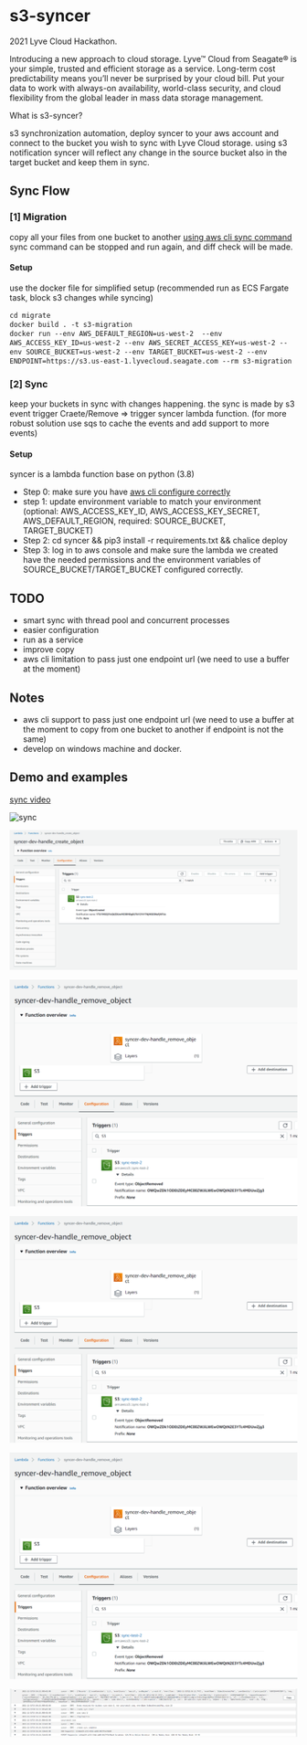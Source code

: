 # s3-syncer

2021 Lyve Cloud Hackathon.

Introducing a new approach to cloud storage. Lyve™ Cloud from Seagate® is your simple, trusted and efficient storage as a service. Long-term cost predictability means you’ll never be surprised by your cloud bill. Put your data to work with always-on availability, world-class security, and cloud flexibility from the global leader in mass data storage management.

What is s3-syncer?

s3 synchronization automation, deploy syncer to your aws account and connect to the bucket you wish to sync with Lyve Cloud storage.
using s3 notification syncer will reflect any change in the source bucket also in the target bucket and keep them in sync.

## Sync Flow

### [1] Migration

copy all your files from one bucket to another [using aws cli sync command](https://docs.aws.amazon.com/cli/latest/reference/s3/sync.html)
sync command can be stopped and run again, and diff check will be made.

#### Setup

use the docker file for simplified setup
(recommended run as ECS Fargate task, block s3 changes while syncing)

```
cd migrate
docker build . -t s3-migration
docker run --env AWS_DEFAULT_REGION=us-west-2  --env AWS_ACCESS_KEY_ID=us-west-2 --env AWS_SECRET_ACCESS_KEY=us-west-2 --env SOURCE_BUCKET=us-west-2 --env TARGET_BUCKET=us-west-2 --env ENDPOINT=https://s3.us-east-1.lyvecloud.seagate.com --rm s3-migration
```

### [2] Sync

keep your buckets in sync with changes happening.
the sync is made by s3 event trigger Craete/Remove => trigger syncer lambda function.
(for more robust solution use sqs to cache the events and add support to more events)

#### Setup

syncer is a lambda function base on python (3.8)

- Step 0: make sure you have [aws cli configure correctly](https://docs.aws.amazon.com/cli/latest/userguide/cli-chap-configure.html)
- step 1: update environment variable to match your environment (optional: AWS_ACCESS_KEY_ID, AWS_ACCESS_KEY_SECRET, AWS_DEFAULT_REGION, required: SOURCE_BUCKET, TARGET_BUCKET)
- Step 2: cd syncer && pip3 install -r requirements.txt && chalice deploy
- Step 3: log in to aws console and make sure the lambda we created have the needed permissions and the environment variables of SOURCE_BUCKET/TARGET_BUCKET configured correctly.

## TODO

- smart sync with thread pool and concurrent processes
- easier configuration
- run as a service
- improve copy
- aws cli limitation to pass just one endpoint url (we need to use a buffer at the moment)

## Notes

- aws cli support to pass just one endpoint url (we need to use a buffer at the moment to copy from one bucket to another if endpoint is not the same)
- develop on windows machine and docker.

## Demo and examples

[sync video](https://www.loom.com/share/11e098376d8548ddb35a1f6ec4266e2e)

![sync](https://cdn.loom.com/sessions/thumbnails/11e098376d8548ddb35a1f6ec4266e2e-with-play.gif)

![Create object lambda](images/syncer_create.PNG?raw=true "Create object lambda")

![Remove object lambda](images/syncer_remove.PNG?raw=true "Remove object lambda")

![Remove object lambda](images/syncer_remove.PNG?raw=true "Remove object lambda")

![Buckets](images/syncer_remove.PNG?raw=true "Buckets")

![Logs](images/logs.PNG?raw=true "Logs")
